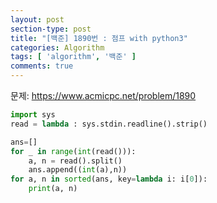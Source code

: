 ```yaml
---
layout: post
section-type: post
title: "[백준] 1890번 : 점프 with python3"
categories: Algorithm
tags: [ 'algorithm', '백준' ]
comments: true
---
```

문제:
https://www.acmicpc.net/problem/1890

``` python
import sys
read = lambda : sys.stdin.readline().strip()

ans=[]
for _ in range(int(read())):
    a, n = read().split()
    ans.append((int(a),n))
for a, n in sorted(ans, key=lambda i: i[0]):
    print(a, n)
```
